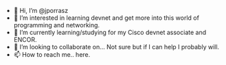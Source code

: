 - 👋 Hi, I’m @jporrasz
- 👀 I’m interested in learning devnet and get more into this world of programming and networking.
- 🌱 I’m currently learning/studying for my Cisco devnet associate and ENCOR.
- 💞️ I’m looking to collaborate on... Not sure but if I can help I probably will.
- 📫 How to reach me.. here.

<!---
jporrasz/jporrasz is a ✨ special ✨ repository because its `README.md` (this file) appears on your GitHub profile.
You can click the Preview link to take a look at your changes.
--->
